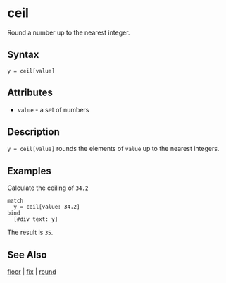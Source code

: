 # ceil

Round a number up to the nearest integer.

## Syntax

```eve
y = ceil[value]
```

## Attributes

- `value` - a set of numbers

## Description

`y = ceil[value]` rounds the elements of `value` up to the nearest integers. 

## Examples

Calculate the ceiling of `34.2`

```eve
match
  y = ceil[value: 34.2]
bind
  [#div text: y]
```

The result is `35`.

## See Also

[floor](../floor) | [fix](../fix) | [round](../round)